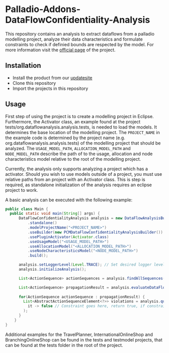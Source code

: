 # Palladio-Addons-DataFlowConfidentiality-Analysis

This repository contains an analysis to extract dataflows from a palladio modelling project,
analyze their data characteristics and formulate constraints to check if definied bounds are respected by the model.
For more information visit the [official page](https://fluidtrust.ipd.kit.edu/home/) of the project.

## Installation

- Install the product from our [updatesite](https://updatesite.palladio-simulator.com/DataFlowAnalysis/product/nightly/) 
- Clone this repository
- Import the projects in this repository 

## Usage

First step of using the project is to create a modelling project in Eclipse.
Furthermore, the Activator class,
an example found at the project tests/org.dataflowanalysis.analysis.tests,
is needed to load the models.
It determines the base location of the modelling project.
The `PROJECT_NAME` in the example code is determined by the project name
(e.g. org.dataflowanalysis.analysis.tests) of the modelling project that should be analyzed.
The `USAGE_MODEL_PATH`, `ALLOCATION_MODEL_PATH` and `NODE_MODEL_PATH` describe the path of to the usage, allocation and node characteristics model relative to the root of the modelling project.

Currently, the analysis only supports analyzing a project which has a activator.
Should you wish to use models outside of a project, you must use relative paths from an project with an Activator class.
This is step is required, as standalone initialization of the analysis requires an eclipse project to work.

A basic analysis can be executed with the following example:

```java
public class Main {
  public static void main(String[] args) {
      DataFlowConfidentialityAnalysis analysis = new DataFlowAnalysisBuilder()
          .standalone()
          .modelProjectName("<PROJECT_NAME>")
          .useBuilder(new PCMDataFlowConfidentialityAnalysisBuilder())
          .usePluginActivator(Activator.class)
          .useUsageModel("<USAGE_MODEL_PATH>")
          .useAllocationModel("<ALLOCATION_MODEL_PATH>")
          .useNodeCharacteristicsModel("<NODE_MODEL_PATH>")
          .build();

      analysis.setLoggerLevel(Level.TRACE); // Set desired logger level. Level.TRACE provides additional propagation Information
      analysis.initializeAnalysis();

      List<ActionSequence> actionSequences = analysis.findAllSequences();

      List<ActionSequence> propagationResult = analysis.evaluateDataFlows(actionSequences);
      
      for(ActionSequence actionSequence : propagationResult) {
        List<AbstractActionSequenceElement<?>> violations = analysis.queryDataFlow(actionSequence,
          it -> false // Constraint goes here, return true, if constraint is violated
        );
      }
    }
}
```

Additional examples for the TravelPlanner, InternationalOnlineShop and BranchingOnlineShop can be found in the tests and testmodel projects, that can be found at the tests folder in the root of the project.
